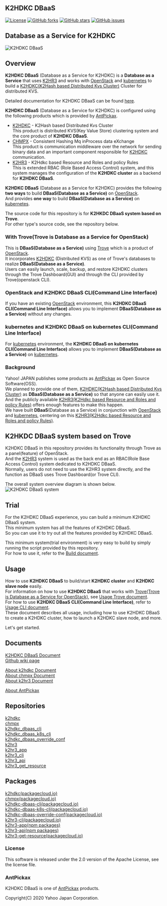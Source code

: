 K2HDKC DBaaS
------------
[![License](https://img.shields.io/badge/License-Apache%202.0-blue.svg)](https://raw.githubusercontent.com/yahoojapan/k2hdkc_dbaas/master/LICENSE)
[![GitHub forks](https://img.shields.io/github/forks/yahoojapan/k2hdkc_dbaas.svg)](https://github.com/yahoojapan/k2hdkc_dbaas/network)
[![GitHub stars](https://img.shields.io/github/stars/yahoojapan/k2hdkc_dbaas.svg)](https://github.com/yahoojapan/k2hdkc_dbaas/stargazers)
[![GitHub issues](https://img.shields.io/github/issues/yahoojapan/k2hdkc_dbaas.svg)](https://github.com/yahoojapan/k2hdkc_dbaas/issues)

## **Database as a Service for K2HDKC** 
![K2HDKC DBaaS](https://dbaas.k2hdkc.antpick.ax/images/top_k2hdkc_dbaas.png)

## Overview
**K2HDKC DBaaS** (Database as a Service for K2HDKC) is a **Database as a Service** that uses [K2HR3](https://k2hr3.antpick.ax/) and works with [OpenStack](https://www.openstack.org/) and [kubernetes](https://kubernetes.io/) to build a [K2HDKC(K2Hash based Distributed Kvs Cluster)](https://k2hdkc.antpick.ax/index.html) Cluster for distributed KVS.  

Detailed documentation for K2HDKC DBaaS can be found [here](https://dbaas.k2hdkc.antpick.ax/).  

**K2HDKC DBaaS** (Database as a Service for K2HDKC) is configured using the following products which is provided by [AntPickax](https://antpick.ax/index.html).  
- [K2HDKC](https://k2hdkc.antpick.ax/) - K2Hash based Distributed Kvs Cluster  
This product is distributed KVS(Key Value Store) clustering system and the core product of **K2HDKC DBaaS**.
- [CHMPX](https://chmpx.antpick.ax/) - Consistent Hashing Mq inProcess data eXchange  
This product is communication middleware over the network for sending binary data and an important component responsible for [K2HDKC](https://k2hdkc.antpick.ax/) communication.
- [K2HR3](https://k2hr3.antpick.ax/) - K2Hdkc based Resource and Roles and policy Rules  
This is extended RBAC (Role Based Access Control) system, and this system manages the configuration of the **K2HDKC cluster** as a backend for **K2HDKC DBaaS**.

**K2HDKC DBaaS** (Database as a Service for K2HDKC) provides the following **two ways** to build **DBaaS(Database as a Service)** on [OpenStack](https://www.openstack.org/).  
And provides **one way** to build **DBaaS(Database as a Service)** on [kubernetes](https://kubernetes.io/).  

The source code for this repository is for **K2HKDC DBaaS system based on Trove**.  
For other type's source code, see the repository below.  

### With Trove(Trove is Database as a Service for OpenStack)
This is **DBaaS(Database as a Service)** using [Trove](https://wiki.openstack.org/wiki/Trove) which is a product of [OpenStack](https://www.openstack.org/).  
It incorporates [K2HDKC](https://k2hdkc.antpick.ax/) (Distributed KVS) as one of Trove's databases to realize **DBaaS(Database as a Service)**.  
Users can easily launch, scale, backup, and restore K2HDKC clusters through the Trove Dashboard(GUI) and through the CLI provided by Trove(openstack CLI).  

### OpenStack and K2HDKC DBaaS CLI(Command Line Interface)
If you have an existing [OpenStack](https://www.openstack.org/) environment, this **K2HDKC DBaaS CLI(Command Line Interface)** allows you to implement **DBaaS(Database as a Service)** without any changes.  

### kubernetes and K2HDKC DBaaS on kubernetes CLI(Command Line Interface)
For [kubernetes](https://kubernetes.io/) environment, the **K2HDKC DBaaS on kubernetes CLI(Command Line Interface)** allows you to implement **DBaaS(Database as a Service)** on [kubernetes](https://kubernetes.io/).  

### Background
Yahoo! JAPAN publishes some products as [AntPickax](https://antpick.ax/) as Open Source Software(OSS).  
We planned to provide one of them, [K2HDKC(K2Hash based Distributed Kvs Cluster)](https://k2hdkc.antpick.ax/) as **DBaaS(Database as a Service)** so that anyone can easily use it.  
And the publicly available [K2HR3(K2Hdkc based Resource and Roles and policy Rules)](https://k2hr3.antpick.ax/) offers enough features to make this happen.  
We have built **DBaaS**(Database as a Service) in conjunction with [OpenStack](https://www.openstack.org/) and [kubernetes](https://kubernetes.io/), centering on this [K2HR3(K2Hdkc based Resource and Roles and policy Rules)](https://k2hr3.antpick.ax/).  

## K2HKDC DBaaS system based on Trove
K2HDKC DBaaS in this repository provides its functionality through Trove as a panel(feature) of OpenStack.  
And the [K2HR3](https://k2hr3.antpick.ax/) system is used as the back end as an RBAC(Role Base Access Control) system dedicated to K2HDKC DBaaS.  
Normally, users do not need to use the K2HR3 system directly, and the function as DBaaS uses Trove Dashboard(or Trove CLI).  

The overall system overview diagram is shown below.  
![K2HDKC DBaaS system](https://dbaas.k2hdkc.antpick.ax/images/overview.png)  

## Trial
For the K2HDKC DBaaS experience, you can build a minimum K2HDKC DBaaS system.  
This minimum system has all the features of K2HDKC DBaaS.  
So you can use it to try out all the features provided by K2HDKC DBaaS.  

This minimum system(trial environment) is very easy to build by simply running the script provided by this repository.  
For how to use it, refer to the [Build document](https://dbaas.k2hdkc.antpick.ax/build.html).  

## Usage
How to use **K2HDKC DBaaS** to build/start **K2HDKC cluster** and **K2HDKC slave node** easily.  
For information on how to use **K2HDKC DBaaS** that works with [Trove(Trove is Database as a Service for OpenStack)](https://wiki.openstack.org/wiki/Trove), see [Usage Trove document](https://dbaas.k2hdkc.antpick.ax/usage.html).  
For how to use **K2HDKC DBaaS CLI(Command Line Interface)**, refer to [Usage CLI document](https://dbaas.k2hdkc.antpick.ax/usage_cli.html).  
These document describes all usage, including how to use K2HDKC DBaaS to create a K2HDKC cluster, how to launch a K2HDKC slave node, and more.  

Let's get started.  

## Documents
[K2HDKC DBaaS Document](https://dbaas.k2hdkc.antpick.ax/index.html)  
[Github wiki page](https://github.com/yahoojapan/k2hdkc_dbaas/wiki)  

[About k2hdkc Document](https://k2hdkc.antpick.ax/index.html)  
[About chmpx Document](https://chmpx.antpick.ax/index.html)  
[About k2hr3 Document](https://k2hr3.antpick.ax/index.html)  

[About AntPickax](https://antpick.ax/)  

## Repositories
[k2hdkc](https://github.com/yahoojapan/k2hdkc)  
[chmpx](https://github.com/yahoojapan/chmpx)  
[k2hdkc_dbaas_cli](https://github.com/yahoojapan/k2hdkc_dbaas_cli)  
[k2hdkc_dbaas_k8s_cli](https://github.com/yahoojapan/k2hdkc_dbaas_k8s_cli)  
[k2hdkc_dbaas_override_conf](https://github.com/yahoojapan/k2hdkc_dbaas_override_conf)  
[k2hr3](https://github.com/yahoojapan/k2hr3)  
[k2hr3_app](https://github.com/yahoojapan/k2hr3_app)  
[k2hr3_cli](https://github.com/yahoojapan/k2hr3_cli)  
[k2hr3_api](https://github.com/yahoojapan/k2hr3_api)  
[k2hr3_get_resource](https://github.com/yahoojapan/k2hr3_get_resource)  

## Packages
[k2hdkc(packagecloud.io)](https://packagecloud.io/app/antpickax/stable/search?q=k2hdkc)  
[chmpx(packagecloud.io)](https://packagecloud.io/app/antpickax/stable/search?q=chmpx)  
[k2hdkc-dbaas-cli(packagecloud.io)](https://packagecloud.io/app/antpickax/stable/search?q=k2hdkc-dbaas-cli)  
[k2hdkc-dbaas-k8s-cli(packagecloud.io)](https://packagecloud.io/app/antpickax/stable/search?q=k2hdkc-dbaas-k8s-cli)  
[k2hdkc-dbaas-override-conf(packagecloud.io)](https://packagecloud.io/app/antpickax/stable/search?q=k2hdkc-dbaas-override-conf)  
[k2hr3-cli(packagecloud.io)](https://packagecloud.io/app/antpickax/stable/search?q=k2hr3-cli)  
[k2hr3-app(npm packages)](https://www.npmjs.com/package/k2hr3-app)  
[k2hr3-api(npm packages)](https://www.npmjs.com/package/k2hr3-api)  
[k2hr3-get-resource(packagecloud.io)](https://packagecloud.io/app/antpickax/stable/search?q=k2hr3-get-resource)  

### License
This software is released under the 2.0 version of the Apache License, see the license file.

### AntPickax
K2HDKC DBaaS is one of [AntPickax](https://antpick.ax/) products.

Copyright(C) 2020 Yahoo Japan Corporation.

